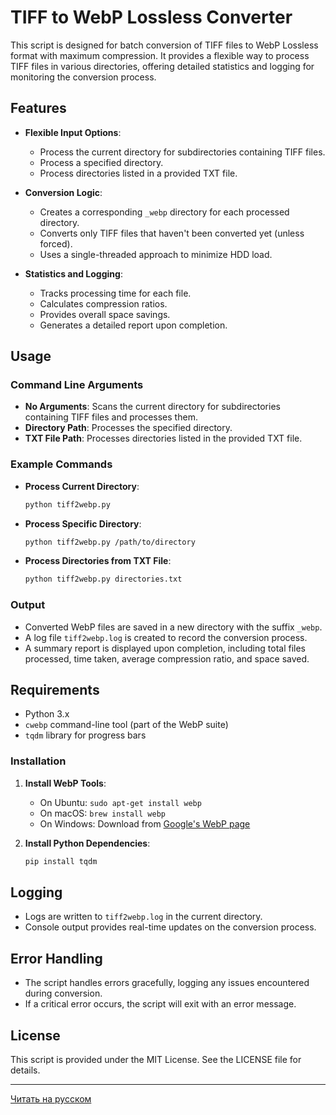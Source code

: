 # TIFF to WebP Lossless Converter

This script is designed for batch conversion of TIFF files to WebP Lossless format with maximum compression. It provides a flexible way to process TIFF files in various directories, offering detailed statistics and logging for monitoring the conversion process.

## Features

- **Flexible Input Options**:
  - Process the current directory for subdirectories containing TIFF files.
  - Process a specified directory.
  - Process directories listed in a provided TXT file.

- **Conversion Logic**:
  - Creates a corresponding `_webp` directory for each processed directory.
  - Converts only TIFF files that haven't been converted yet (unless forced).
  - Uses a single-threaded approach to minimize HDD load.

- **Statistics and Logging**:
  - Tracks processing time for each file.
  - Calculates compression ratios.
  - Provides overall space savings.
  - Generates a detailed report upon completion.

## Usage

### Command Line Arguments

- **No Arguments**: Scans the current directory for subdirectories containing TIFF files and processes them.
- **Directory Path**: Processes the specified directory.
- **TXT File Path**: Processes directories listed in the provided TXT file.

### Example Commands

- **Process Current Directory**:
  ```bash
  python tiff2webp.py
  ```

- **Process Specific Directory**:
  ```bash
  python tiff2webp.py /path/to/directory
  ```

- **Process Directories from TXT File**:
  ```bash
  python tiff2webp.py directories.txt
  ```

### Output

- Converted WebP files are saved in a new directory with the suffix `_webp`.
- A log file `tiff2webp.log` is created to record the conversion process.
- A summary report is displayed upon completion, including total files processed, time taken, average compression ratio, and space saved.

## Requirements

- Python 3.x
- `cwebp` command-line tool (part of the WebP suite)
- `tqdm` library for progress bars

### Installation

1. **Install WebP Tools**:
   - On Ubuntu: `sudo apt-get install webp`
   - On macOS: `brew install webp`
   - On Windows: Download from [Google's WebP page](https://developers.google.com/speed/webp/download)

2. **Install Python Dependencies**:
   ```bash
   pip install tqdm
   ```

## Logging

- Logs are written to `tiff2webp.log` in the current directory.
- Console output provides real-time updates on the conversion process.

## Error Handling

- The script handles errors gracefully, logging any issues encountered during conversion.
- If a critical error occurs, the script will exit with an error message.

## License

This script is provided under the MIT License. See the LICENSE file for details.

---

[Читать на русском](#rREADME_RU.markdown)